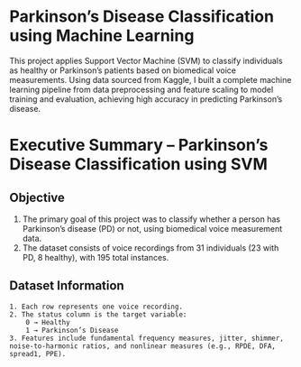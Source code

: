 # Parkinson’s Disease Classification using Machine Learning
This project applies Support Vector Machine (SVM) to classify individuals as healthy or Parkinson’s patients based on biomedical voice measurements. Using data sourced from Kaggle, I built a complete machine learning pipeline from data preprocessing and feature scaling to model training and evaluation, achieving high accuracy in predicting Parkinson’s disease.

# Executive Summary – Parkinson’s Disease Classification using SVM

## Objective
1.	The primary goal of this project was to classify whether a person has Parkinson’s disease (PD) or not, using biomedical voice measurement data.
2.	The dataset consists of voice recordings from 31 individuals (23 with PD, 8 healthy), with 195 total instances.

## Dataset Information
	1. Each row represents one voice recording.
	2. The status column is the target variable:
	    0 → Healthy
	    1 → Parkinson’s Disease
	3. Features include fundamental frequency measures, jitter, shimmer, noise-to-harmonic ratios, and nonlinear measures (e.g., RPDE, DFA, spread1, PPE).

    
   	
